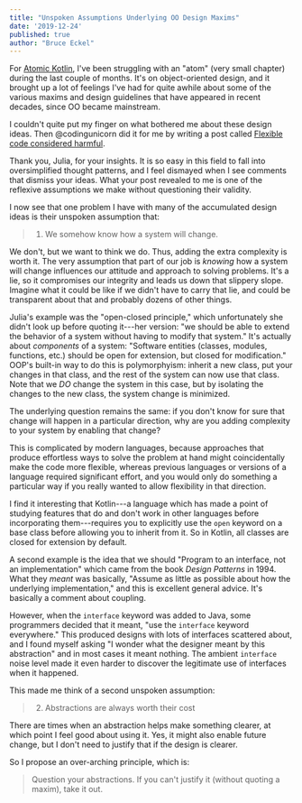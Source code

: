 ```yaml
---
title: "Unspoken Assumptions Underlying OO Design Maxims"
date: '2019-12-24'
published: true
author: "Bruce Eckel"
---
```


For [Atomic Kotlin](https://www.atomickotlin.com/), I've been struggling with
an "atom" (very small chapter) during the last couple of months. It's on
object-oriented design, and it brought up a lot of feelings I've had for quite
awhile about some of the various maxims and design guidelines that have
appeared in recent decades, since OO became mainstream.

I couldn't quite put my finger on what bothered me about these design ideas.
Then @codingunicorn did it for me by writing a post called
[Flexible code considered harmful](https://dev.to/codingunicorn/flexible-code-is-considered-harmful-13nm).

Thank you, Julia, for your insights. It is so easy in this field to fall into
oversimplified thought patterns, and I feel dismayed when I see comments that
dismiss your ideas. What your post revealed to me is one of the reflexive
assumptions we make without questioning their validity.

I now see that one problem I have with many of the accumulated design ideas is
their unspoken assumption that:

> 1. We somehow know how a system will change.

We don't, but we want to think we do. Thus, adding the extra complexity is
worth it. The very assumption that part of our job is *knowing* how a system
will change influences our attitude and approach to solving problems. It's
a lie, so it compromises our integrity and leads us down that slippery slope.
Imagine what it could be like if we didn't have to carry that lie, and could
be transparent about that and probably dozens of other things.

Julia's example was the "open-closed principle," which unfortunately she
didn't look up before quoting it---her version: "we should be able to extend
the behavior of a system without having to modify that system." It's actually
about *components* of a system: "Software entities (classes, modules,
functions, etc.) should be open for extension, but closed for modification."
OOP's built-in way to do this is polymorphyism: inherit a new class, put your
changes in that class, and the rest of the system can now use that class. Note
that we *DO* change the system in this case, but by isolating the changes to
the new class, the system change is minimized.

The underlying question remains the same: if you don't know for sure that
change will happen in a particular direction, why are you adding complexity to
your system by enabling that change?

This is complicated by modern languages, because approaches that produce
effortless ways to solve the problem at hand might coincidentally make the
code more flexible, whereas previous languages or versions of a language
required significant effort, and you would only do something a particular way
if you really wanted to allow flexibility in that direction.

I find it interesting that Kotlin---a language which has made a point of
studying features that do and don't work in other languages before
incorporating them---requires you to explicitly use the `open` keyword on a
base class before allowing you to inherit from it. So in Kotlin, all classes
are closed for extension by default.

A second example is the idea that we should "Program to an interface, not an
implementation" which came from the book *Design Patterns* in 1994. What they
*meant* was basically, "Assume as little as possible about how the underlying
implementation," and this is excellent general advice. It's basically a comment
about coupling.

However, when the `interface` keyword was added to Java, some programmers
decided that it meant, "use the `interface` keyword everywhere." This produced
designs with lots of interfaces scattered about, and I found myself asking "I
wonder what the designer meant by this abstraction" and in most cases it meant
nothing. The ambient `interface` noise level made it even harder to discover
the legitimate use of interfaces when it happened.

This made me think of a second unspoken assumption:

> 2. Abstractions are always worth their cost

There are times when an abstraction helps make something clearer, at which point
I feel good about using it. Yes, it might also enable future change, but I don't
need to justify that if the design is clearer.

So I propose an over-arching principle, which is:

> Question your abstractions. If you can't justify it (without quoting a maxim), take it out.

